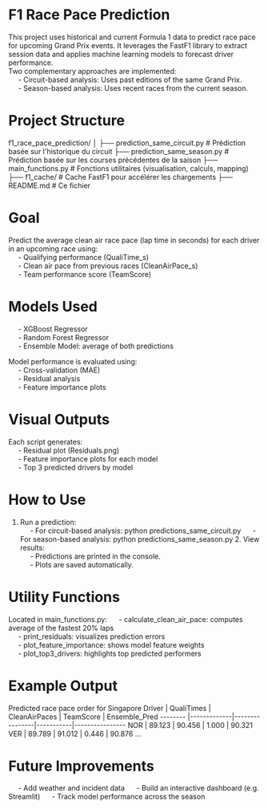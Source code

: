 # F1 Race Pace Prediction
This project uses historical and current Formula 1 data to predict race pace for upcoming Grand Prix events. It leverages the FastF1 library to extract session data and applies machine learning models to forecast driver performance.  
Two complementary approaches are implemented:  
&nbsp; &nbsp;&nbsp; - Circuit-based analysis: Uses past editions of the same Grand Prix.  
&nbsp; &nbsp;&nbsp; - Season-based analysis: Uses recent races from the current season.  

# Project Structure
f1_race_pace_prediction/
│
├── prediction_same_circuit.py         # Prédiction basée sur l'historique du circuit
├── prediction_same_season.py          # Prédiction basée sur les courses précédentes de la saison
├── main_functions.py          # Fonctions utilitaires (visualisation, calculs, mapping)
├── f1_cache/                  # Cache FastF1 pour accélérer les chargements
├── README.md                  # Ce fichier


# Goal
Predict the average clean air race pace (lap time in seconds) for each driver in an upcoming race using:  
&nbsp; &nbsp;&nbsp; - Qualifying performance (QualiTime_s)  
&nbsp; &nbsp;&nbsp; - Clean air pace from previous races (CleanAirPace_s)  
&nbsp; &nbsp;&nbsp; - Team performance score (TeamScore)  

# Models Used
&nbsp; &nbsp;&nbsp; - XGBoost Regressor  
&nbsp; &nbsp;&nbsp; - Random Forest Regressor  
&nbsp; &nbsp;&nbsp; - Ensemble Model: average of both predictions  

Model performance is evaluated using:  
&nbsp; &nbsp;&nbsp; - Cross-validation (MAE)  
&nbsp; &nbsp;&nbsp; - Residual analysis  
&nbsp; &nbsp;&nbsp; - Feature importance plots  

# Visual Outputs
Each script generates:  
&nbsp; &nbsp;&nbsp; - Residual plot (Residuals.png)  
&nbsp; &nbsp;&nbsp; - Feature importance plots for each model  
&nbsp; &nbsp;&nbsp; - Top 3 predicted drivers by model  

# How to Use
  1. Run a prediction:  
&nbsp; &nbsp;&nbsp; - For circuit-based analysis: python predictions_same_circuit.py
&nbsp; &nbsp;&nbsp; - For season-based analysis: python predictions_same_season.py
	2. View results:  
&nbsp; &nbsp;&nbsp; - Predictions are printed in the console.  
&nbsp; &nbsp;&nbsp; - Plots are saved automatically.  

# Utility Functions
Located in main_functions.py:
&nbsp; &nbsp;&nbsp; - calculate_clean_air_pace: computes average of the fastest 20% laps  
&nbsp; &nbsp;&nbsp; - print_residuals: visualizes prediction errors  
&nbsp; &nbsp;&nbsp; - plot_feature_importance: shows model feature weights  
&nbsp; &nbsp;&nbsp; - plot_top3_drivers: highlights top predicted performers    

# Example Output
Predicted race pace order for Singapore
Driver   | QualiTimes | CleanAirPaces | TeamScore | Ensemble_Pred
-------- |-------------|----------------|-----------|----------------
NOR      | 89.123      | 90.456         | 1.000     | 90.321
VER      | 89.789      | 91.012         | 0.446     | 90.876
…

# Future Improvements
&nbsp; &nbsp;&nbsp; - Add weather and incident data
&nbsp; &nbsp;&nbsp; - Build an interactive dashboard (e.g. Streamlit)
&nbsp; &nbsp;&nbsp; - Track model performance across the season
